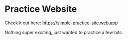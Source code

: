 # Practice Website
Check it out here: https://simple-practice-site.web.app

Nothing super exciting, just wanted to practice a few bits.

